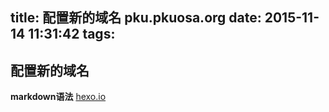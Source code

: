 title: 配置新的域名 pku.pkuosa.org
date: 2015-11-14 11:31:42
tags:
---
## 配置新的域名
**markdown语法** 
[hexo.io](http://hexo.io)